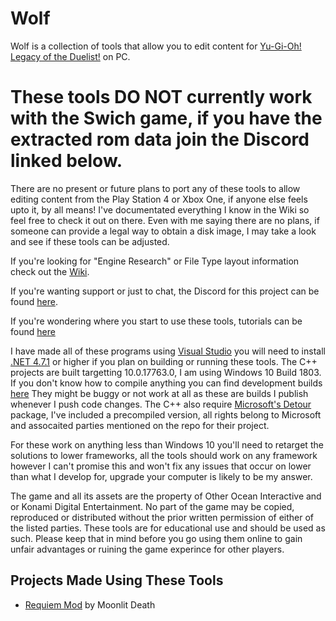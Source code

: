 # Wolf


Wolf is a collection of tools that allow you to edit content for [Yu-Gi-Oh! Legacy of the Duelist!](http://store.steampowered.com/app/480650/YuGiOh_Legacy_of_the_Duelist/) on PC.

# These tools DO NOT currently work with the Swich game, if you have the extracted rom data join the Discord linked below.

There are no present or future plans to port any of these tools to allow editing content from the Play Station 4 or Xbox One, if anyone else feels upto it, by all means! I've documentated everything I know in the Wiki so feel free to check it out on there.
Even with me saying there are no plans, if someone can provide a legal way to obtain a disk image, I may take a look and see if these tools can be adjusted.

If you're looking for "Engine Research" or File Type layout information check out the [Wiki](https://github.com/Arefu/Wolf/wiki).

If you're wanting support or just to chat, the Discord for this project can be found [here](https://discord.gg/a4Ync3M ).

If you're wondering where you start to use these tools, tutorials can be found [here](https://github.com/Arefu/Wolf/wiki/How-To)


I have made all of these programs using [Visual Studio](https://www.visualstudio.com/downloads/) you will need to install [.NET 4.7.1](https://www.microsoft.com/en-nz/download/details.aspx?id=48130) or higher if you plan on building or running these tools.
The C++ projects are built targetting 10.0.17763.0, I am using Windows 10 Build 1803. If you don't know how to compile anything you can find development builds [here](https://github.com/Arefu/Wolf/tree/master/bin) They might be buggy or not work at all as these are builds I publish whenever I push code changes.
The C++ also require [Microsoft's Detour](https://github.com/microsoft/detours/) package, I've included a precompiled version, all rights belong to Microsoft and assocaited parties mentioned on the repo for their project.

For these work on anything less than Windows 10 you'll need to retarget the solutions to lower frameworks, all the tools should work on any framework however I can't promise this and won't fix any issues that occur on lower than what I develop for, upgrade your computer is likely to be my answer.

The game and all its assets are the property of Other Ocean Interactive and or Konami Digital Entertainment. No part of the game may be copied, reproduced or distributed without the prior written permission of either of the listed parties. These tools are for educational use and should be used as such. Please keep that in mind before you go using them online to gain unfair advantages or ruining the game experince for other players.


## Projects Made Using These Tools
* [Requiem Mod](https://www.moddb.com/mods/lotdrequiem-mod/downloads/requiem13) by Moonlit Death
